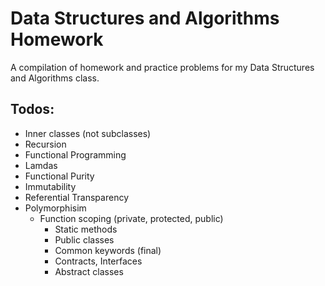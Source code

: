 Data Structures and Algorithms Homework
========================================

A compilation of homework and practice problems for my Data Structures and Algorithms
class.

## Todos:
* Inner classes (not subclasses)
* Recursion
* Functional Programming
 * Lamdas
 * Functional Purity
 * Immutability
 * Referential Transparency
* Polymorphisim
  -  Function scoping (private, protected, public)
     - Static methods
     - Public classes
     - Common keywords (final)
     - Contracts, Interfaces
      - Abstract classes
